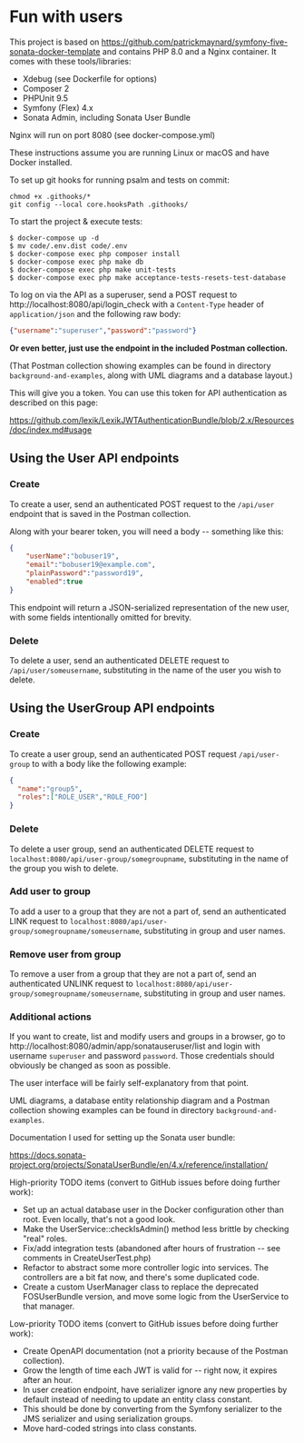 # Fun with users

This project is based on https://github.com/patrickmaynard/symfony-five-sonata-docker-template and contains PHP 8.0 and a Nginx container.
It comes with these tools/libraries:
* Xdebug (see Dockerfile for options)
* Composer 2
* PHPUnit 9.5
* Symfony (Flex) 4.x
* Sonata Admin, including Sonata User Bundle

Nginx will run on port 8080 (see docker-compose.yml)

These instructions assume you are running Linux or macOS and have Docker installed.

To set up git hooks for running psalm and tests on commit:
```shell
chmod +x .githooks/*
git config --local core.hooksPath .githooks/
```

To start the project & execute tests:
```shell
$ docker-compose up -d
$ mv code/.env.dist code/.env
$ docker-compose exec php composer install
$ docker-compose exec php make db
$ docker-compose exec php make unit-tests
$ docker-compose exec php make acceptance-tests-resets-test-database
```

To log on via the API as a superuser, send a POST request to http://localhost:8080/api/login_check with a `Content-Type` header of `application/json` and the following raw body:

```json
{"username":"superuser","password":"password"}
``` 

**Or even better, just use the endpoint in the included Postman collection.**

(That Postman collection showing examples can be found in directory `background-and-examples`, along with UML diagrams and a database layout.)

This will give you a token. You can use this token for API authentication as described on this page: 

https://github.com/lexik/LexikJWTAuthenticationBundle/blob/2.x/Resources/doc/index.md#usage

## Using the User API endpoints

### Create

To create a user, send an authenticated POST request to the `/api/user` endpoint that is saved in the Postman collection.

Along with your bearer token, you will need a body -- something like this:

```json
{
    "userName":"bobuser19",
    "email":"bobuser19@example.com",
    "plainPassword":"password19",
    "enabled":true
}
```

This endpoint will return a JSON-serialized representation of the new user, with some fields intentionally omitted for brevity.

### Delete

To delete a user, send an authenticated DELETE request to `/api/user/someusername`, substituting in the name of the user you wish to delete.

## Using the UserGroup API endpoints

### Create

To create a user group, send an authenticated POST request `/api/user-group` to with a body like the following example:

```json
{
  "name":"group5",
  "roles":["ROLE_USER","ROLE_FOO"]
}
```

### Delete

To delete a user group, send an authenticated DELETE request to `localhost:8080/api/user-group/somegroupname`, substituting in the name of the group you wish to delete.

### Add user to group

To add a user to a group that they are not a part of, send an authenticated LINK request to `localhost:8080/api/user-group/somegroupname/someusername`, substituting in group and user names.

### Remove user from group

To remove a user from a group that they are not a part of, send an authenticated UNLINK request to `localhost:8080/api/user-group/somegroupname/someusername`, substituting in group and user names.

### Additional actions

If you want to create, list and modify users and groups in a browser, go to http://localhost:8080/admin/app/sonatauseruser/list and login with username `superuser` and password `password`. Those credentials should obviously be changed as soon as possible.

The user interface will be fairly self-explanatory from that point.

UML diagrams, a database entity relationship diagram and a Postman collection showing examples can be found in directory `background-and-examples`.

Documentation I used for setting up the Sonata user bundle:

https://docs.sonata-project.org/projects/SonataUserBundle/en/4.x/reference/installation/

High-priority TODO items (convert to GitHub issues before doing further work):

* Set up an actual database user in the Docker configuration other than root. Even locally, that's not a good look.
* Make the UserService::checkIsAdmin() method less brittle by checking "real" roles.
* Fix/add integration tests (abandoned after hours of frustration -- see comments in CreateUserTest.php)
* Refactor to abstract some more controller logic into services. The controllers are a bit fat now, and there's some duplicated code.
* Create a custom UserManager class to replace the deprecated FOSUserBundle version, and move some logic from the UserService to that manager.

Low-priority TODO items (convert to GitHub issues before doing further work):

* Create OpenAPI documentation (not a priority because of the Postman collection).
* Grow the length of time each JWT is valid for -- right now, it expires after an hour.
* In user creation endpoint, have serializer ignore any new properties by default instead of needing to update an entity class constant.
* This should be done by converting from the Symfony serializer to the JMS serializer and using serialization groups.
* Move hard-coded strings into class constants.